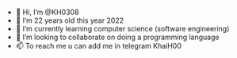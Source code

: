 - 👋 Hi, I’m @KH0308
- 👀 I’m 22 years old this year 2022
- 🌱 I’m currently learning computer science (software engineering)
- 💞️ I’m looking to collaborate on doing a programming language
- 📫 To reach me u can add me in telegram KhaiH00

<!---
KH0308/KH0308 is a ✨ special ✨ repository because its `README.md` (this file) appears on your GitHub profile.
You can click the Preview link to take a look at your changes.
--->
